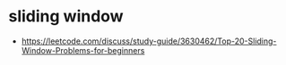 # sliding window
- https://leetcode.com/discuss/study-guide/3630462/Top-20-Sliding-Window-Problems-for-beginners
